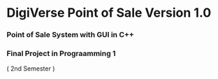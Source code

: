 # DigiVerse Point of Sale Version 1.0

### Point of Sale System with GUI in C++ 

### Final Project in Prograamming 1 
( 2nd Semester )
